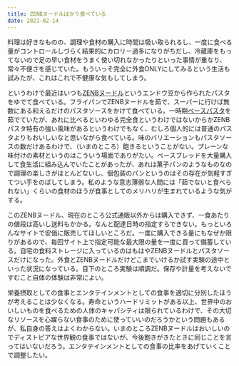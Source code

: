 ```yaml
---
title: ZENBヌードルばかり食べている
date: 2021-02-14
---
```


料理は好きなものの、調理や食材の購入に時間は吸い取られるし、一度に食べる量がコントロールしづらく結果的にカロリー過多になりがちだし、冷蔵庫をもってないので足の早い食材をうまく使い切れなかったりといった事情が重なり、常々不便さを感じていた。もういっそ完全に外食ONLYにしてみるという生活も試みたが、これはこれで不健康な気もしてしまう。

というわけで最近はいつも[ZENBヌードル](https://zenb.jp/pages/noodle)というエンドウ豆から作られたパスタをゆでて食べている。フライパンでZENBヌードルを茹で、スーパーに行けば無数にある和えるだけのパスタソースをかけて食べている。一時期[ベースパスタ](https://shop.basefood.co.jp/products/basepasta/)を茹でていたが、あれに比べるといわゆる完全食というわけではないからかZENBパスタ特有の強い風味があるというわけでもなく、むしろ個人的には普通のパスタよりもおいしいなと思いながら食べている。味のバリエーションもパスタソースの数だけあるわけで、（いまのところ）飽きるということがない。プレーンな味付けの素材というのはこういう場面でありがたい。ベースブレッドを大量購入して食生活に組み込んでいたことがあったが、あれは菓子パンのようなものなので調理の楽しさがほとんどないし、個包装のパンというのはその存在が気軽すぎてつい手をのばしてしまう。私のような意志薄弱な人間には「茹でないと食べられない」くらいの食材のほうが食事としてのメリハリが生まれているような気がする。

このZENBヌードル、現在のところ公式通販以外からは購入できず、一食あたりの値段は高いし送料もかかる。なんと配達日時の指定すらできない。もっといろんなサイトで安価に販売してほしいところだ。一度に購入できる量にもなぜか限りがあるので、毎回サイト上で指定可能な最大限の量を一度に買って備蓄している。自宅の食料ストレージに入っているのはもはやZENBヌードルとパスタソースだけになった。外食とZENBヌードルだけどこまでいけるか試す実験の途中といった状況になっている。目下のところ実験は順調だ。保存や計量を考えないですむこと自体の体験は非常によい。

栄養摂取としての食事とエンタテインメントとしての食事を適切に分別したほうが考えることは少なくなる。寿命というハードリミットがある以上、世界中のおいしいものを食べるための人体のキャパシティは限られているわけで、その大切なリソースを心躍らない食事のために使っていいのだろうかという問題もあるが、私自身の答えはよくわからない。いまのところZENBヌードルはおいしいのでディストピアな世界観の食事ではないが、今後飽きがきたときに同じことを言ってはいないだろう。エンタテインメントとしての食事の比率をあげていくことで調整したい。
